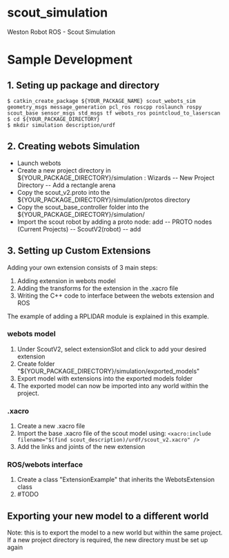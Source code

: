# scout_simulation

Weston Robot ROS - Scout Simulation



# Sample Development

## 1. Seting up package and directory
```
$ catkin_create_package ${YOUR_PACKAGE_NAME} scout_webots_sim geometry_msgs message_generation pcl_ros roscpp roslaunch rospy scout_base sensor_msgs std_msgs tf webots_ros pointcloud_to_laserscan
$ cd ${YOUR_PACKAGE_DIRECTORY}
$ mkdir simulation description/urdf

```

## 2. Creating webots Simulation
* Launch webots
* Create a new project directory in ${YOUR_PACKAGE_DIRECTORY}/simulation : Wizards -- New Project Directory -- Add a rectangle arena
* Copy the scout_v2.proto into the ${YOUR_PACKAGE_DIRECTORY}/simulation/protos directory
* Copy the scout_base_controller folder into the ${YOUR_PACKAGE_DIRECTORY}/simulation/
* Import the scout robot by adding a proto node: add -- PROTO nodes (Current Projects) -- ScoutV2(robot) -- add

## 3. Setting up Custom Extensions
Adding your own extension consists of 3 main steps:
1. Adding extension in webots model
2. Adding the transforms for the extension in the .xacro file
3. Writing the C++ code to interface between the webots extension and ROS

The example of adding a RPLIDAR module is explained in this example. 
### webots model
1. Under ScoutV2, select extensionSlot and click <add> to add your desired extension
2. Create folder "${YOUR_PACKAGE_DIRECTORY}/simulation/exported_models"
3. Export model with extensions into the exported models folder
4. The exported model can now be imported into any world within the project.

### .xacro
1. Create a new .xacro file
2. Import the base .xacro file of the scout model using: ```<xacro:include filename="$(find scout_description)/urdf/scout_v2.xacro" />```
3. Add the links and joints of the new extension

### ROS/webots interface
1. Create a class "ExtensionExample" that inherits the WebotsExtension class
2. #TODO


## Exporting your new model to a different world
Note: this is to export the model to a new world but within the same project. If a new project directory is required, the new directory must be set up again
